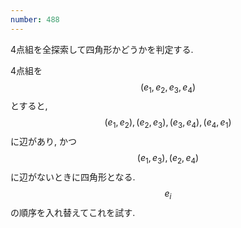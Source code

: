 ```yaml
---
number: 488
---
```

4点組を全探索して四角形かどうかを判定する.

4点組を $$ (e_1, e_2, e_3, e_4) $$ とすると, $$ (e_1, e_2), (e_2, e_3), (e_3, e_4), (e_4, e_1) $$ に辺があり, かつ $$ (e_1, e_3), (e_2, e_4) $$ に辺がないときに四角形となる. $$ e_i $$ の順序を入れ替えてこれを試す.

